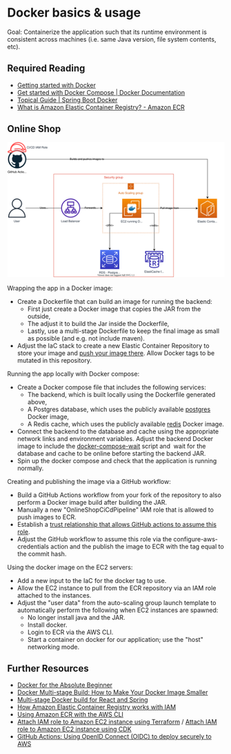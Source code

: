 # Docker basics & usage

Goal: Containerize the application such that its runtime environment is consistent across machines (i.e. same Java version, file system contents, etc).

## Required Reading

- [Getting started with Docker](https://docs.docker.com/get-started/)
- [Get started with Docker Compose | Docker Documentation](https://docs.docker.com/compose/gettingstarted/)
- [Topical Guide | Spring Boot Docker](https://spring.io/guides/topicals/spring-boot-docker/)
- [What is Amazon Elastic Container Registry? - Amazon ECR](https://docs.aws.amazon.com/AmazonECR/latest/userguide/what-is-ecr.html)

## Online Shop

![Application Diagram](https://raw.githubusercontent.com/msg-CareerPaths/aws-devops-training/master/chapters/diagrams/300.drawio.svg)

Wrapping the app in a Docker image:

- Create a Dockerfile that can build an image for running the backend:
  - First just create a Docker image that copies the JAR from the outside,
  - The adjust it to build the Jar inside the Dockerfile,
  - Lastly, use a multi-stage Dockerfile to keep the final image as small as possible (and e.g. not include maven).
- Adjust the IaC stack to create a new Elastic Container Repository to store your image and [push your image there](https://docs.aws.amazon.com/AmazonECR/latest/userguide/docker-push-ecr-image.html). Allow Docker tags to be mutated in this repository.

Running the app locally with Docker compose:

- Create a Docker compose file that includes the following services:
  - The backend, which is built locally using the Dockerfile generated above,
  - A Postgres database, which uses the publicly available [postgres](https://hub.docker.com/_/postgres) Docker image,
  - A Redis cache, which uses the publicly available [redis](https://hub.docker.com/_/redis) Docker image.
- Connect the backend to the database and cache using the appropriate network links and environment variables. Adjust the backend Docker image to include the [docker-compose-wait](https://github.com/ufoscout/docker-compose-wait) script and  wait for the database and cache to be online before starting the backend JAR.
- Spin up the docker compose and check that the application is running normally.

Creating and publishing the image via a GitHub workflow:

- Build a GitHub Actions workflow from your fork of the repository to also perform a Docker image build after building the JAR.
- Manually a new "OnlineShopCiCdPipeline" IAM role that is allowed to push images to ECR. 
- Establish a [trust relationship that allows GitHub actions to assume this role](https://github.com/aws-actions/configure-aws-credentials#sample-iam-role-cloudformation-template). 
- Adjust the GitHub workflow to assume this role via the configure-aws-credentials action and the publish the image to ECR with the tag equal to the commit hash.

Using the docker image on the EC2 servers:

- Add a new input to the IaC for the docker tag to use.
- Allow the EC2 instance to pull from the ECR repository via an IAM role attached to the instances.
- Adjust the "user data" from the auto-scaling group launch template to automatically perform the following when EC2 instances are spawned:
  - No longer install java and the JAR.
  - Install docker.
  - Login to ECR via the AWS CLI. 
  - Start a container on docker for our application; use the "host" networking mode.

## Further Resources

- [Docker for the Absolute Beginner](https://dev.to/abhixsh/docker-for-the-absolute-beginner-3h1p)
- [Docker Multi-stage Build: How to Make Your Docker Image Smaller](https://www.cherryservers.com/blog/docker-multistage-build)
- [Multi-stage Docker build for React and Spring](https://www.sbegaudeau.com/2020/05/04/multi-stage-docker-build-for-react-and-spring.html)
- [How Amazon Elastic Container Registry works with IAM](https://docs.aws.amazon.com/AmazonECR/latest/userguide/security_iam_service-with-iam.html#security_iam_service-with-iam-id-based-policies)
- [Using Amazon ECR with the AWS CLI](https://docs.aws.amazon.com/AmazonECR/latest/userguide/getting-started-cli.html)
- [Attach IAM role to Amazon EC2 instance using Terraform](https://skundunotes.com/2021/11/16/attach-iam-role-to-aws-ec2-instance-using-terraform/) / [Attach IAM role to Amazon EC2 instance using CDK](https://bobbyhadz.com/blog/aws-cdk-ec2-instance-example)
- [GitHub Actions: Using OpenID Connect (OIDC) to deploy securely to AWS](https://awstip.com/using-github-actions-oidc-to-run-terraform-in-aws-31ba395518cb)
